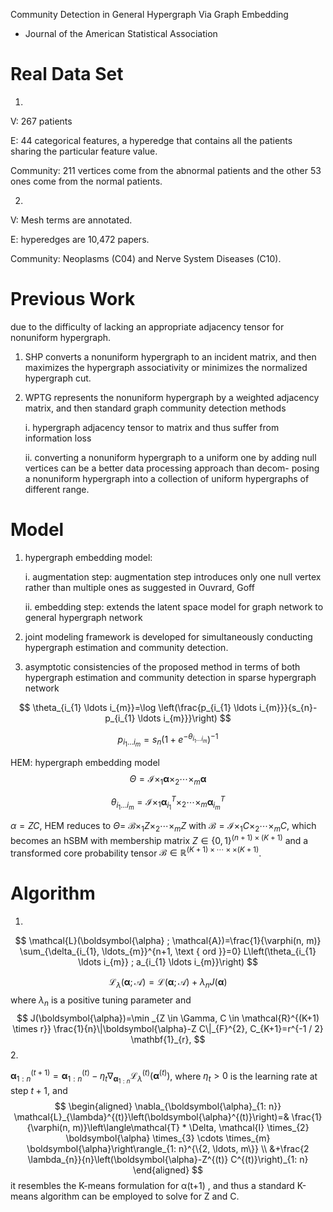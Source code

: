 Community Detection in General Hypergraph Via Graph Embedding

- Journal of the American Statistical Association



# Real Data Set

1. 

V: 267 patients

E: 44 categorical features, a hyperedge that contains all the patients sharing the particular feature value.  

Community: 211 vertices come from the abnormal patients and the other 53 ones come from the normal patients.

2. 

V: Mesh terms are annotated.

E: hyperedges are 10,472 papers.

Community:  Neoplasms (C04) and Nerve System Diseases (C10).



# Previous Work

due to the difficulty of lacking an appropriate adjacency tensor for nonuniform hypergraph.

1. SHP converts a nonuniform hypergraph to an incident matrix, and then maximizes the hypergraph associativity or minimizes the normalized hypergraph cut. 

2. WPTG represents the nonuniform hypergraph by a weighted adjacency matrix, and then standard graph community detection methods 

   i. hypergraph adjacency tensor to matrix and thus suffer from information loss

   ii. converting a nonuniform hypergraph to a uniform one by adding null vertices can be a better data processing approach than decom- posing a nonuniform hypergraph into a collection of uniform hypergraphs of different range. 



# Model

1. hypergraph embedding model:

   i. augmentation step: augmentation step introduces only one null vertex rather than multiple ones as suggested in Ouvrard, Goff

   ii. embedding step: extends the latent space model for graph network to general hypergraph network 

2. joint modeling framework is developed for simultaneously conducting hypergraph estimation and community detection.

3. asymptotic consistencies of the proposed method in terms of both hypergraph estimation and community detection in sparse hypergraph network



$$
\theta_{i_{1} \ldots i_{m}}=\log \left(\frac{p_{i_{1} \ldots i_{m}}}{s_{n}-p_{i_{1} \ldots i_{m}}}\right)
$$

$$
p_{i_{1} \ldots i_{m}}=s_{n}\left(1+e^{-\theta_{i_{1} \ldots i_{m}}}\right)^{-1}
$$

HEM: hypergraph embedding model
$$
\Theta=\mathcal{I} \times_{1} \boldsymbol{\alpha} \times_{2} \cdots \times_{m} \boldsymbol{\alpha}
$$

$$
\theta_{i_{1} \ldots i_{m}}=\mathcal{I} \times_{1} \boldsymbol{\alpha}_{i_{1}}^{T} \times_{2} \cdots \times_{m} \boldsymbol{\alpha}_{i_{m}}^{T}
$$

$\alpha=Z C$, HEM reduces to $\Theta=$ $\mathcal{B} \times_{1} Z \times_{2} \cdots \times_{m} Z$ with ${\mathcal{B}=\mathcal{I} \times_{1} C \times_{2} \cdots \times_{m} C \text {, which becomes }}$ an hSBM with membership matrix $Z \in\{0,1\}^{(n+1) \times(K+1)}$ and a transformed core probability tensor $\mathcal{B} \in \mathbb{R}^{(K+1) \times \cdots \times \times(K+1)}$.



# Algorithm

1. 


$$
\mathcal{L}(\boldsymbol{\alpha} ; \mathcal{A})=\frac{1}{\varphi(n, m)} \sum_{\delta_{i_{1}, \ldots_{m}}^{n+1, \text { ord }}=0} L\left(\theta_{i_{1} \ldots i_{m}} ; a_{i_{1} \ldots i_{m}}\right)
$$

$$
\mathcal{L}_{\lambda}(\boldsymbol{\alpha} ; \mathcal{A})=\mathcal{L}(\boldsymbol{\alpha} ; \mathcal{A})+\lambda_{n} J(\boldsymbol{\alpha})
$$
where $\lambda_{n}$ is a positive tuning parameter and
$$
J(\boldsymbol{\alpha})=\min _{Z \in \Gamma, C \in \mathcal{R}^{(K+1) \times r}} \frac{1}{n}\|\boldsymbol{\alpha}-Z C\|_{F}^{2}, C_{K+1}=r^{-1 / 2} \mathbf{1}_{r},
$$
2. 

$\boldsymbol{\alpha}_{1: n}^{(t+1)}=\boldsymbol{\alpha}_{1: n}^{(t)}-\eta_{t} \nabla_{\boldsymbol{\alpha}_{1: n}} \mathcal{L}_{\lambda}^{(t)}\left(\boldsymbol{\alpha}^{(t)}\right)$, where $\eta_{t}>0$ is the learning rate at step $t+1$, and
$$
\begin{aligned}
\nabla_{\boldsymbol{\alpha}_{1: n}} \mathcal{L}_{\lambda}^{(t)}\left(\boldsymbol{\alpha}^{(t)}\right)=& \frac{1}{\varphi(n, m)}\left\langle\mathcal{T} * \Delta, \mathcal{I} \times_{2} \boldsymbol{\alpha} \times_{3} \cdots \times_{m} \boldsymbol{\alpha}\right\rangle_{1: n}^{\{2, \ldots, m\}} \\
&+\frac{2 \lambda_{n}}{n}\left(\boldsymbol{\alpha}-Z^{(t)} C^{(t)}\right)_{1: n}
\end{aligned}
$$
it resembles the K-means formulation for α(t+1)  , and thus a standard K-means algorithm can be employed to solve for Z and C.

